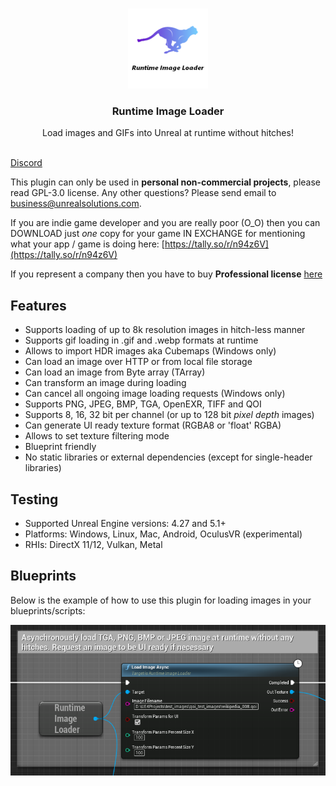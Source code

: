 <br/>
<p align="center">
  <a href="https://github.com/RaiaN/ue4_runtimeimageloader">
    <img src="Resources/Icon128.png" alt="Logo" width="128" height="128">
  </a>

  <h3 align="center">Runtime Image Loader</h3>

  <p align="center">
    Load images and GIFs into Unreal at runtime without hitches!
    <br/>
    <br/>
  </p>
</p>

[Discord](https://discord.gg/6UMSbdfdET)

This plugin can only be used in **personal non-commercial projects**, please read GPL-3.0 license. Any other questions? Please send email to business@unrealsolutions.com. 

If you are indie game developer and you are really poor (O_O) then you can DOWNLOAD just *one* copy for your game IN EXCHANGE for mentioning what your app / game is doing here:
[https://tally.so/r/n94z6V](https://tally.so/r/n94z6V)

If you represent a company then you have to buy **Professional license** [here](https://www.unrealengine.com/marketplace/en-US/product/runtime-image-loader)

## Features
- Supports loading of up to 8k resolution images in hitch-less manner
- Supports gif loading in .gif and .webp formats at runtime
- Allows to import HDR images aka Cubemaps (Windows only)
- Can load an image over HTTP or from local file storage
- Can load an image from Byte array (TArray<uint8>)
- Can transform an image during loading
- Can cancel all ongoing image loading requests (Windows only)
- Supports PNG, JPEG, BMP, TGA, OpenEXR, TIFF and QOI
- Supports 8, 16, 32 bit per channel (or up to 128 bit *pixel depth* images)
- Can generate UI ready texture format (RGBA8 or 'float' RGBA)
- Allows to set texture filtering mode
- Blueprint friendly
- No static libraries or external dependencies (except for single-header libraries)

## Testing
- Supported Unreal Engine versions: 4.27 and 5.1+
- Platforms: Windows, Linux, Mac, Android, OculusVR (experimental)
- RHIs: DirectX 11/12, Vulkan, Metal

## Blueprints

Below is the example of how to use this plugin for loading images in your blueprints/scripts:

<img src="Resources/Blueprint_node.PNG">
